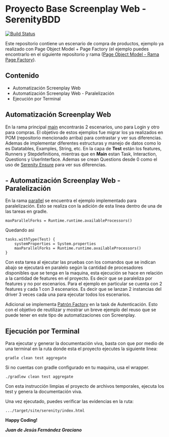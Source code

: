 # Proyecto Base Screenplay Web - SerenityBDD

[![Build Status](https://travis-ci.org/joemccann/dillinger.svg?branch=master)](https://travis-ci.org/joemccann/dillinger)

Este repositorio contiene un escenario de compra de productos, ejemplo ya realizado con Page Object Model + Page Factory (el ejemplo puedes encontrarlo en el siguiente repositorio y rama ([Page Object Model - Rama Page Factory](https://github.com/ingjuanfg/page_object_model_automation_project/tree/page_factory "Page Object Model - Rama Page Factory")).


## Contenido

- Automatización Screenplay Web
- Automatización Screenplay Web -  Paralelización
- Ejecución por Terminal


## Automatización Screenplay Web

En la rama principal [main](https://github.com/ingjuanfg/screenplay_automation_project "main") encontrarás 2 escenarios, uno para Login y otro para compras. El objetivo de estos ejemplos fue migrar los ya realizados en POM (repositorio mencionado arriba) para contrastar y ver sus diferencias. Ademas de implementar diferentes estructuras y manejo de datos como lo es Datatables, Examples, String, etc. En la capa de **Test** están los features, Runners y Stepdefinitions, mientras que en **Main** estan Task, Interaction, Questions y UserInterface. Ademas se crean Questions desde 0 como el uso de [Serenity Ensure](https://serenity-bdd.github.io/theserenitybook/latest/serenity-screenplay-ensure.html "Serenity Ensure") para ver sus diferencias.

## - Automatización Screenplay Web -  Paralelización

En la rama [parallel](https://github.com/ingjuanfg/screenplay_automation_project/tree/parallel "parallel") se encuentra el ejemplo implementado para paralelización. Esto se realiza con la adición de esta linea dentro de una de las tareas en gradle.

`maxParallelForks = Runtime.runtime.availableProcessors()`

Quedando asi

    tasks.withType(Test) {
        systemProperties = System.properties
        maxParallelForks = Runtime.runtime.availableProcessors()
    }

Con esta tarea al ejecutar las pruebas con los comandos que se indican abajo se ejecutará en paralelo según la cantidad de procesadores disponibles que se tenga en la maquina, esta ejecución se hace en relación a la cantidad de features en el proyecto. Es decir que se paraleliza por features y no por escenarios. Para el ejemplo en particular se cuenta con 2 features y cada 1 con 3 escenarios. Es decir que se lanzan 2 instancias del driver 3 veces cada una para ejecutar todos los escenarios.

Adicional se implementa [Patrón Factory](https://refactoring.guru/es/design-patterns/factory-method "Patrón Factory") en la task de Autenticación. Esto con el objetivo de reutilizar y mostrar un breve ejemplo del reuso que se puede tener en este tipo de automatizaciones con Screenplay.

## Ejecución por Terminal

Para ejecutar y generar la documentación viva, basta con que por medio de una terminal en la ruta donde esta el proyecto ejecutes la siguiente linea:

`gradle clean test aggregate`

Si no cuentas con gradle configurado en tu maquina, usa el wrapper.

`./gradlew clean test aggregate`

Con esta instrucción limpias el proyecto de archivos temporales, ejecuta los test y genera la documentación viva.

Una vez ejecutado, puedes verificar las evidencias en la ruta:

`.../target/site/serenity/index.html`


**Happy Coding!**

***Juan de Jesús Fernández Graciano***

